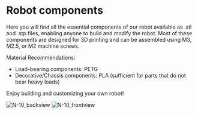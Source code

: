 # Robot components

Here you will find all the essential components of our robot available as .stl and .stp files, enabling anyone to build and modify the robot. Most of these components are designed for 3D printing and can be assembled using M3, M2.5, or M2 machine screws.

Material Recommendations:

  + Load-bearing components: PETG
  + Decorative/Chassis components: PLA (sufficient for parts that do not bear heavy loads)

Enjoy building and customizing your own robot!

![N-10_backview](https://github.com/wggRobotic/CAD-Files-N10/assets/120591442/c757f021-7299-4b9a-96bc-98f256b3cafd)
![N-10_frontview](https://github.com/wggRobotic/CAD-Files-N10/assets/120591442/bf1c7328-c23e-4cbe-af66-96450a57053e)
